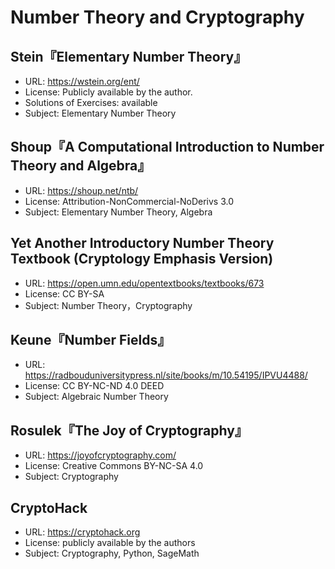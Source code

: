 # Number Theory and Cryptography

## Stein『Elementary Number Theory』

* URL: <https://wstein.org/ent/>
* License: Publicly available by the author.
* Solutions of Exercises: available
* Subject: Elementary Number Theory

## Shoup『A Computational Introduction to Number Theory and Algebra』

* URL: <https://shoup.net/ntb/>
* License: Attribution-NonCommercial-NoDerivs 3.0
* Subject: Elementary Number Theory, Algebra

## Yet Another Introductory Number Theory Textbook (Cryptology Emphasis Version)

* URL: <https://open.umn.edu/opentextbooks/textbooks/673>
* License: CC BY-SA
* Subject: Number Theory，Cryptography

## Keune『Number Fields』

* URL: <https://radbouduniversitypress.nl/site/books/m/10.54195/IPVU4488/>
* License: CC BY-NC-ND 4.0 DEED
* Subject: Algebraic Number Theory

## Rosulek『The Joy of Cryptography』

* URL: <https://joyofcryptography.com/>
* License: Creative Commons BY-NC-SA 4.0
* Subject: Cryptography

## CryptoHack

* URL: <https://cryptohack.org>
* License: publicly available by the authors
* Subject: Cryptography, Python, SageMath
